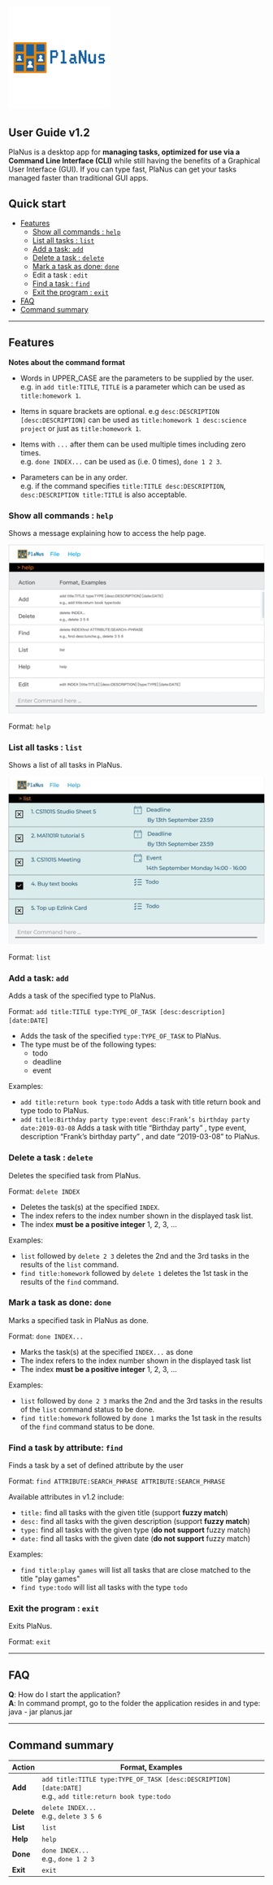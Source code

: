 ![PlanusLogo](images/PlanusLogo.png)
---
User Guide v1.2
---

PlaNus is a desktop app for **managing tasks, optimized for use via a Command Line Interface (CLI)** while still having
the benefits of a Graphical User Interface (GUI). If you can type fast, PlaNus can get your tasks managed faster than
traditional GUI apps.

## Quick start
* [Features](#features)
  * [Show all commands : `help`](#show-all-commands--help)
  * [List all tasks : `list`](#list-all-tasks--list)
  * [Add a task: `add`](#add-a-task-add)
  * [Delete a task : `delete`](#delete-a-task--delete)
  * [Mark a task as done: `done`](#mark-a-task-as-done-done)
  * Edit a task : `edit`
  * [Find a task : `find`](#find-a-task-by-attribute-find)
  * [Exit the program : `exit`](#exit-the-program--exit)
* [FAQ](#faq)
* [Command summary](#command-summary)

--------------------------------------------------------------------------------------------------------------------

## Features

<div markdown="block" class="alert alert-info">

**Notes about the command format**<br>

* Words in UPPER_CASE are the parameters to be supplied by the user.<br>
  e.g. in `add title:TITLE`, `TITLE` is a parameter which can be used as `title:homework 1`.

* Items in square brackets are optional. e.g `desc:DESCRIPTION` <br>
`[desc:DESCRIPTION]` can be used as `title:homework 1 desc:science project` or just as `title:homework 1`.

* Items with `...` after them can be used multiple times including zero times.<br>
  e.g. `done INDEX...` can be used as (i.e. 0 times), `done 1 2 3`.

* Parameters can be in any order.<br>
  e.g. if the command specifies `title:TITLE desc:DESCRIPTION`, `desc:DESCRIPTION title:TITLE` is also acceptable.

</div>

### Show all commands : `help`

Shows a message explaining how to access the help page.

![help message](images/helpMessage.png)

Format: `help`


### List all tasks : `list`

Shows a list of all tasks in PlaNus.

![list tasks](images/ListTasks.png)

Format: `list`


### Add a task: `add`

Adds a task of the specified type to PlaNus.

Format: `add title:TITLE type:TYPE_OF_TASK [desc:description] [date:DATE]`

* Adds the task of the specified `type:TYPE_OF_TASK` to PlaNus.
* The type must be of the following types:
    * todo
    * deadline
    * event

Examples:
* `add title:return book type:todo` Adds a task with title return book and type todo to PlaNus.
* `add title:Birthday party type:event desc:Frank’s birthday party date:2019-03-08`
  Adds a task with title “Birthday party” , type event,
  description “Frank’s birthday party” , and date “2019-03-08” to PlaNus.



### Delete a task : `delete`

Deletes the specified task from PlaNus.

Format: `delete INDEX`

* Deletes the task(s) at the specified `INDEX`.
* The index refers to the index number shown in the displayed task list.
* The index **must be a positive integer** 1, 2, 3, ...

Examples:
* `list` followed by `delete 2 3` deletes the 2nd and the 3rd tasks in the results of the `list` command.
* `find title:homework` followed by `delete 1` deletes the 1st task in the results of the `find` command.

### Mark a task as done: `done`

Marks a specified task in PlaNus as done.

Format: `done INDEX...`

* Marks the task(s) at the specified `INDEX...` as done
* The index refers to the index number shown in the displayed task list
* The index **must be a positive integer** 1, 2, 3, ...

Examples:
* `list` followed by `done 2 3` marks the 2nd and the 3rd tasks in the results of the `list` command status to be done.
* `find title:homework` followed by `done 1` marks the 1st task in the results of the `find` command status to be done.

### Find a task by attribute: `find`

Finds a task by a set of defined attribute by the user

Format: `find ATTRIBUTE:SEARCH_PHRASE ATTRIBUTE:SEARCH_PHRASE`

Available attributes in v1.2 include:
* `title:` find all tasks with the given title (support **fuzzy match**) 
* `desc:` find all tasks with the given description (support **fuzzy match**) 
* `type:` find all tasks with the given type (**do not support** fuzzy match) 
* `date:` find all tasks with the given date (**do not support** fuzzy match) 

Examples:
* `find title:play games` will list all tasks that are close matched to the title "play games"
* `find type:todo` will list all tasks with the type `todo`

### Exit the program : `exit`

Exits PlaNus.

Format: `exit`


--------------------------------------------------------------------------------------------------------------------

## FAQ

**Q**: How do I start the application?<br>
**A**: In command prompt, go to the folder the application resides in and type: java - jar planus.jar

--------------------------------------------------------------------------------------------------------------------

## Command summary

Action | Format, Examples
--------|------------------
**Add** | `add title:TITLE type:TYPE_OF_TASK [desc:DESCRIPTION] [date:DATE]` <br> e.g., `add title:return book type:todo`
**Delete** | `delete INDEX...` <br> e.g., `delete 3 5 6`
**List** | `list`
**Help** | `help`
**Done** | `done INDEX...`<br> e.g., `done 1 2 3`
**Exit** | `exit`

